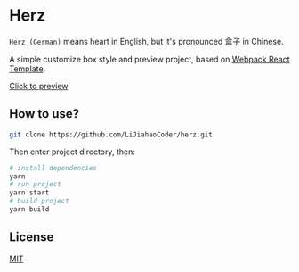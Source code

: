 # Herz

`Herz (German)` means heart in English, but it's pronounced 盒子 in Chinese.

A simple customize box style and preview project, based on [Webpack React Template](https://github.com/LiJiahaoCoder/webpack-react-template).

[Click to preview](https://lijiahaocoder.github.io/herz/)

## How to use?

```bash
git clone https://github.com/LiJiahaoCoder/herz.git
```

Then enter project directory, then:

```bash
# install dependencies
yarn
# run project
yarn start
# build project
yarn build
```

## License

[MIT](https://opensource.org/licenses/MIT)
